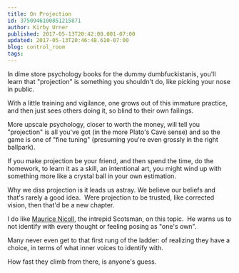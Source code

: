 ```yaml
---
title: On Projection
id: 3750946100851215871
author: Kirby Urner
published: 2017-05-13T20:42:00.001-07:00
updated: 2017-05-13T20:46:48.610-07:00
blog: control_room
tags: 
---
```


In dime store psychology books for the dummy dumbfuckistanis, you'll learn that "projection" is something you shouldn't do, like picking your nose in public.

With a little training and vigilance, one grows out of this immature practice, and then just sees others doing it, so blind to their own failings.

More upscale psychology, closer to worth the money, will tell you "projection" is all you've got (in the more Plato's Cave sense) and so the game is one of "fine tuning" (presuming you're even grossly in the right ballpark).

If you make projection be your friend, and then spend the time, do the homework, to learn it as a skill, an intentional art, you might wind up with something more like a crystal ball in your own estimation.

Why we diss projection is it leads us astray. We believe our beliefs and that's rarely a good idea.  Were projection to be trusted, like corrected vision, then that'd be a new chapter.

I do like [Maurice Nicoll](https://www.gurdjieff.org/hunter1.htm), the intrepid Scotsman, on this topic.  He warns us to not identify with every thought or feeling posing as "one's own".

Many never even get to that first rung of the ladder: of realizing they have a choice, in terms of what inner voices to identify with.

How fast they climb from there, is anyone's guess.